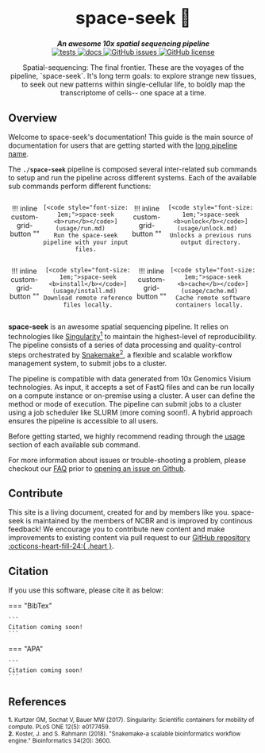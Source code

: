<div align="center">

  <h1 style="font-size: 250%">space-seek 🔬</h1>

  <b><i>An awesome 10x spatial sequencing pipeline</i></b><br> 
  <a href="https://github.com/OpenOmics/space-seek/actions/workflows/main.yaml">
    <img alt="tests" src="https://github.com/OpenOmics/space-seek/workflows/tests/badge.svg">
  </a>
  <a href="https://github.com/OpenOmics/space-seek/actions/workflows/docs.yml">
    <img alt="docs" src="https://github.com/OpenOmics/space-seek/workflows/docs/badge.svg">
  </a>
  <a href="https://github.com/OpenOmics/space-seek/issues">
    <img alt="GitHub issues" src="https://img.shields.io/github/issues/OpenOmics/space-seek?color=brightgreen">
  </a>
  <a href="https://github.com/OpenOmics/space-seek/blob/main/LICENSE">
    <img alt="GitHub license" src="https://img.shields.io/github/license/OpenOmics/space-seek">
  </a>

  <p>
    Spatial-sequencing: The final frontier. These are the voyages of the pipeline, `space-seek`. It's long term goals: to explore strange new tissues, to seek out new patterns within single-cellular life, to boldly map the transcriptome of cells-- one space at a time.
  </p>

</div>  


## Overview

Welcome to space-seek's documentation! This guide is the main source of documentation for users that are getting started with the [long pipeline name](https://github.com/OpenOmics/space-seek/). 

The **`./space-seek`** pipeline is composed several inter-related sub commands to setup and run the pipeline across different systems. Each of the available sub commands perform different functions: 

<section align="center" markdown="1" style="display: flex; flex-wrap: row wrap; justify-content: space-around;">

!!! inline custom-grid-button ""

    [<code style="font-size: 1em;">space-seek <b>run</b></code>](usage/run.md)   
    Run the space-seek pipeline with your input files.

!!! inline custom-grid-button ""

    [<code style="font-size: 1em;">space-seek <b>unlock</b></code>](usage/unlock.md)  
    Unlocks a previous runs output directory.

</section>

<section align="center" markdown="1" style="display: flex; flex-wrap: row wrap; justify-content: space-around;">


!!! inline custom-grid-button ""

    [<code style="font-size: 1em;">space-seek <b>install</b></code>](usage/install.md)  
    Download remote reference files locally.


!!! inline custom-grid-button ""

    [<code style="font-size: 1em;">space-seek <b>cache</b></code>](usage/cache.md)  
    Cache remote software containers locally.  

</section>

**space-seek** is an awesome spatial sequencing pipeline. It relies on technologies like [Singularity<sup>1</sup>](https://singularity.lbl.gov/) to maintain the highest-level of reproducibility. The pipeline consists of a series of data processing and quality-control steps orchestrated by [Snakemake<sup>2</sup>](https://snakemake.readthedocs.io/en/stable/), a flexible and scalable workflow management system, to submit jobs to a cluster.

The pipeline is compatible with data generated from 10x Genomics Visium technologies. As input, it accepts a set of FastQ files and can be run locally on a compute instance or on-premise using a cluster. A user can define the method or mode of execution. The pipeline can submit jobs to a cluster using a job scheduler like SLURM (more coming soon!). A hybrid approach ensures the pipeline is accessible to all users.

Before getting started, we highly recommend reading through the [usage](usage/run.md) section of each available sub command.

For more information about issues or trouble-shooting a problem, please checkout our [FAQ](faq/questions.md) prior to [opening an issue on Github](https://github.com/OpenOmics/space-seek/issues).

## Contribute 

This site is a living document, created for and by members like you. space-seek is maintained by the members of NCBR and is improved by continous feedback! We encourage you to contribute new content and make improvements to existing content via pull request to our [GitHub repository :octicons-heart-fill-24:{ .heart }](https://github.com/OpenOmics/space-seek).

## Citation

If you use this software, please cite it as below:  

=== "BibTex"

    ```
    Citation coming soon!
    ```

=== "APA"

    ```
    Citation coming soon!
    ```

## References

<sup>**1.**  Kurtzer GM, Sochat V, Bauer MW (2017). Singularity: Scientific containers for mobility of compute. PLoS ONE 12(5): e0177459.</sup>  
<sup>**2.**  Koster, J. and S. Rahmann (2018). "Snakemake-a scalable bioinformatics workflow engine." Bioinformatics 34(20): 3600.</sup>  
